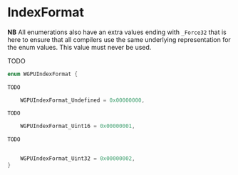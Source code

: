 

# IndexFormat

**NB** All enumerations also have an extra values ending with `_Force32` that is here to ensure that all compilers use the same underlying representation for the enum values. This value must never be used.


TODO

```C
enum WGPUIndexFormat {
        
TODO

    WGPUIndexFormat_Undefined = 0x00000000,
        
TODO

    WGPUIndexFormat_Uint16 = 0x00000001,
        
TODO


    WGPUIndexFormat_Uint32 = 0x00000002,
}
```
